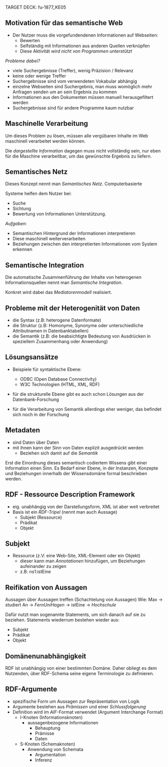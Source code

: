 TARGET DECK: fu-1877_KE05

## Motivation für das semantische Web
- Der Nutzer muss die vorgefundendenen Informationen auf Webseiten:
	- Bewerten
	- Selfständig mit Informationen aus anderen Quellen verknüpfen
	- Diese Aktivität *wird nicht von Programmen unterstützt*

*Probleme dabei?*
- viele Suchergebnisse (Treffer), wenig Präzision / Relevanz
- keine oder wenige Treffer
- Suchergebnisse sind vom verwendeten Vokabular abhängig
- einzelne Webseiten sind Suchergebnis, man muss womöglich mehr Anfragen senden um an sein Ergebnis zu kommen
- Informationen aus den Dokumenten müssen manuell herausgefiltert werden
- Suchergebnisse sind für andere Programme kaum nutzbar

## Maschinelle Verarbeitung
Um dieses Problem zu lösen, müssen alle vergübaren Inhalte im Web maschinell verarbeitet werden können.

Die *dargestellte Information* dagegen muss nicht vollständig sein, nur eben für die Maschine verarbeitbar, um das gewünschte Ergebnis zu liefern.

## Semantisches Netz
Dieses Konzept nennt man *Semantisches Netz*. Computerbasierte

Systeme helfen dem Nutzer bei:
- Suche
- Sichtung
- Bewertung
von Informationen Unterstützung.

*Aufgaben:*
- Semantischen Hintergrund der Informationen interpretieren
- Diese maschinell weiterverarbeiten
- Beziehungen zwischen den interpretierten Informationen vom System erkennen

## Semantische Integration
Die automatische Zusammenführung der Inhalte von heterogenen Informationsquellen nennt man *Semantische Integration*.

Konkret wird dabei das *Mediatorenmodell* realisiert.

## Probleme mit der Heterogenität von Daten
- die Syntax  (z.B: heterogene Datenformate)
- die Struktur (z.B: Homonyme, Synonyme oder unterschiedliche Attributnamen in Datenbanktabellen)
- die Semantik (z.B: die beabsichtigte Bedeutung von Ausdrücken in speziellem Zusammenhang oder Anwendung)

## Lösungsansätze
- Beispiele für syntaktische Ebene:
	- ODBC (Open Database Connectivity)
	- W3C Technologien (HTML, XML, RDF)

- für die strukturelle Ebene gibt es auch schon Lösungen aus der Datenbank-Forschung

- für die Verarbeitung von Semantik allerdings eher weniger, das befindet sich noch in der Forschung

## Metadaten
- sind Daten über Daten
- mit ihnen kann der Sinn von Daten explizit ausgedrückt werden
	- Beziehen sich damit auf die *Semantik*

Erst die Einordnung dieses semantisch codiertem Wissens gibt einer Information einen Sinn. Es Bedarf einer Ebene, in der Instanzen, Konzepte und Beziehungen innerhalb der Wissensdomäne formal beschrieben werden.

## RDF - Ressource Description Framework
- eig. unabhängig von der Darstellungsform, XML ist aber weit verbreitet
- Basis ist ein *RDF-Tripel* (nennt man auch Aussage)
	- Subjekt (Ressource)
	- Prädikat
	- Objekt

## Subjekt
- Ressource (z.V: eine Web-Site, XML-Element oder ein Objekt)
	- dieser kann man *Annotationen* hinzufügen, um Beziehungen aufeinander zu zeigen
	- z.B: ns1:istEine

## Reifikation von Aussagen
Aussagen über Aussagen treffen (Schachtelung von Aussagen)
Wie:
Max -> studiert An -> *FernUniHagen* -> istEine -> *Hochschule*

Dafür nutzt man sogenannte Statements, um sich danach auf sie zu beziehen. Statements wiederrum bestehen wieder aus:
- Subjekt
- Prädikat
- Objekt

## Domänenunabhängigkeit
RDF ist unabhängig von einer bestimmten Domäne.
Daher obliegt es dem Nutzenden, über RDF-Schema seine eigene Terminologie zu definieren.

## RDF-Argumente
- spezifische Form um Aussagen zur Repräsentation von Logik
- Argumente bestehen aus *Prämissen* und einer *Schlussfolgerung*
- Definition wird im *AIF*-Format verwendet (Argument Interchange Format)
	- I-Knoten (Informationsknoten)
		- aussagenbezogene Informationen
			- Behauptung
			- Prämisse
			- Daten
	- S-Knoten (Schemaknoten)
		- Anwendung von Schemata
			- Argumentation
			- Inferenz